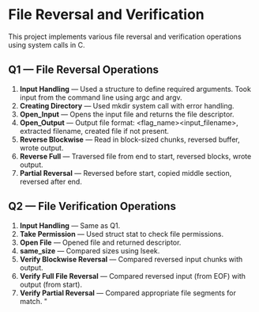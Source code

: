 # **File Reversal and Verification**

This project implements various file reversal and verification operations using system calls in C.

## Q1 — File Reversal Operations

1. **Input Handling** — Used a structure to define required arguments. Took input from the command line using argc and argv.
2. **Creating Directory** — Used mkdir system call with error handling.
3. **Open_Input** — Opens the input file and returns the file descriptor.
4. **Open_Output** — Output file format: <flag_name><input_filename>, extracted filename, created file if not present.
5. **Reverse Blockwise** — Read in block-sized chunks, reversed buffer, wrote output.
6. **Reverse Full** — Traversed file from end to start, reversed blocks, wrote output.
7. **Partial Reversal** — Reversed before start, copied middle section, reversed after end.

## Q2 — File Verification Operations

1. **Input Handling** — Same as Q1.
2. **Take Permission** — Used struct stat to check file permissions.
3. **Open File** — Opened file and returned descriptor.
4. **same_size** — Compared sizes using lseek.
5. **Verify Blockwise Reversal** — Compared reversed input chunks with output.
6. **Verify Full File Reversal** — Compared reversed input (from EOF) with output (from start).
7. **Verify Partial Reversal** — Compared appropriate file segments for match.
"
